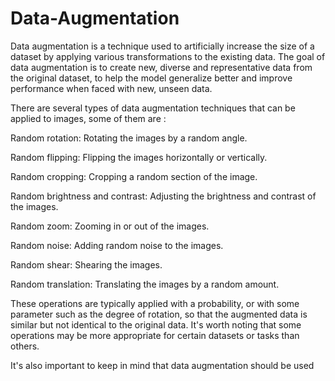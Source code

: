 # Data-Augmentation

Data augmentation is a technique used to artificially increase the size of a dataset by applying various transformations to the existing data. The goal of data augmentation is to create new, diverse and representative data from the original dataset, to help the model generalize better and improve performance when faced with new, unseen data.

There are several types of data augmentation techniques that can be applied to images, some of them are :

Random rotation: Rotating the images by a random angle.

Random flipping: Flipping the images horizontally or vertically.

Random cropping: Cropping a random section of the image.

Random brightness and contrast: Adjusting the brightness and contrast of the images.

Random zoom: Zooming in or out of the images.

Random noise: Adding random noise to the images.

Random shear: Shearing the images.

Random translation: Translating the images by a random amount.

These operations are typically applied with a probability, or with some parameter such as the degree of rotation, so that the augmented data is similar but not identical to the original data. It's worth noting that some operations may be more appropriate for certain datasets or tasks than others.

It's also important to keep in mind that data augmentation should be used
